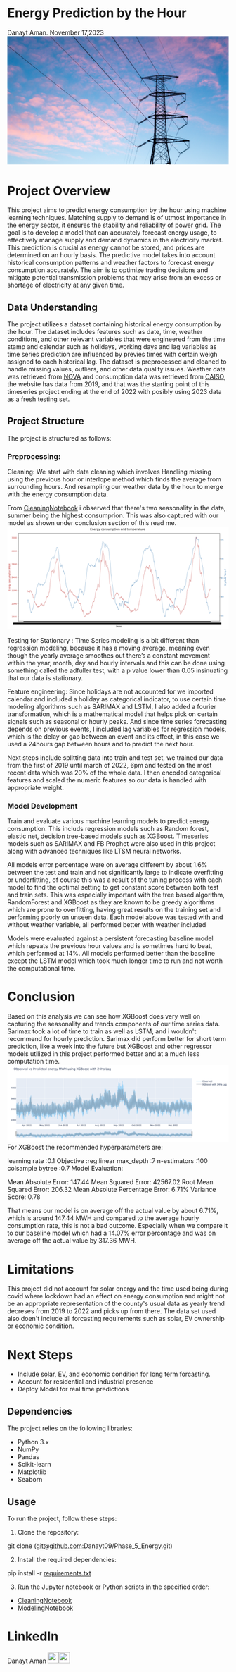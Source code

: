 # Energy Prediction by the Hour
Danayt Aman. November 17,2023
![image_info](Images/header_articles_(11)-2.png)
# Project Overview
This project aims to predict energy consumption by the hour using machine learning techniques. Matching supply to demand is of utmost importance in the energy sector, it ensures the stability and reliability of power grid. The goal is to develop a model that can accurately forecast energy usage, to effectively manage supply and demand dynamics in the electricity market. This prediction is crucial as energy cannot be stored, and prices are determined on an hourly basis. The predictive model takes into account historical consumption patterns and weather factors to forecast energy consumption accurately. The aim is to optimize trading decisions and mitigate potential transmission problems that may arise from an excess or shortage of electricity at any given time.

## Data Understanding 

The project utilizes a dataset containing historical energy consumption by the hour. The dataset includes features such as date, time, weather conditions, and other relevant variables that were engineered from the time stamp and calendar such as holidays, working days and lag variables as time series prediction are influenced by previes times with certain weigh assigned to each historical lag. The dataset is preprocessed and cleaned to handle missing values, outliers, and other data quality issues. Weather data was retrieved from [NOVA](https://www.ncei.noaa.gov) and consumption data was retrieved from [CAISO](http://www.caiso.com/planning/Pages/ReliabilityRequirements/Default.aspx), the website has data from 2019, and that was the starting point of this timeseries project ending at the end of 2022 with posibly using 2023 data as a fresh testing set.


## Project Structure

The project is structured as follows:

### Preprocessing:
Cleaning: We start with data cleaning which involves Handling missing using the previous hour or interlope method which finds the average from surrounding hours. And resampling our weather data by the hour to merge with the energy consumption data.

From [CleaningNotebook](https://github.com/Danayt09/Phase_5_Energy/tree/main/Cleaning_Notebooks) i observed that there's two seasonality in the data, summer being the highest consumprion. This was also captured with our model as shown under conclusion section of this read me. 
![energy_temperature](Images/energy_temperature.png)

Testing for Stationary : Time Series modeling is a bit different than regression modeling, because it has a moving average, meaning even though the yearly average smoothes out there’s a constant movement within the year, month, day and hourly intervals and this can be done using something called the adfuller test, with a p value lower than 0.05 insinuating that our data is stationary. 

Feature engineering: Since holidays are not accounted for we imported calendar and included a holiday as categorical indicator, to use certain time modeling algorithms such as SARIMAX and LSTM, I also added a fourier transformation, which is a mathematical model that helps pick on certain signals such as seasonal or hourly peaks. And since time series forecasting depends on previous events, I included lag variables for regression models, which is the delay or gap between an event and its effect, in this case we used a 24hours gap between hours and to predict the next hour. 

Next steps include splitting data into train and test set, we trained our data from the first of 2019 until march of 2022, 6pm and tested on the most recent data which was 20% of the whole data. I then encoded categorical features and scaled the numeric features so our data is handled with appropriate weight.

### Model Development
Train and evaluate various machine learning models to predict energy consumption. This includs regression models such as Random forest, elastic net, decision tree-based models such as XGBoost. Timeseries models such as SARIMAX and FB Prophet were also used in this project along with advanced techniques like LTSM neural networks.
   
All models error percentage were on average different by about 1.6% between the test and train and not significantly large to indicate overfitting or underfitting, of course this was a result of the tuning process with each model to find the optimal setting to get constant score between both test and train sets. This was especially important with the tree based algorithm, RandomForest and XGBoost as they are known to be greedy algorithms which are prone to overfitting, having great results on the training set and performing poorly on unseen data. Each model above was tested with and without weather variable, all performed better with weather included

Models were evaluated against a persistent forecasting baseline model which repeats the previous hour values and is sometimes hard to beat, which performed at 14%. All models performed better than the baseline except the LSTM model which took much longer time to run and not worth the computational time. 


# Conclusion

Based on this analysis we can see how XGBoost does very well on capturing the seasonality and trends components of our time series data. Sarimax took a lot of time to train as well as LSTM, and i wouldn't recommend for hourly prediction. Sarimax did perform better for short term prediction, like a week into the future but XGBoost and other regressor models utilized in this project performed better and at a much less computation time.
![image_info](Images/yearly_observed_xgboost.png)
For XGBoost the recommended hyperparameters are:

learning rate :0.1
Objective :reg:linear
max_depth :7
n-estimators :100
colsample bytree :0.7
Model Evaluation:

Mean Absolute Error: 147.44
Mean Squared Error: 42567.02
Root Mean Squared Error: 206.32
Mean Absolute Percentage Error: 6.71%
Variance Score: 0.78

That means our model is on average off the actual value by about 6.71%, which is around 147.44 MWH and compared to the average hourly consumption rate, this is not a bad outcome. Especially when we compare it to our baseline model which had a 14.07% error percontage and was on average off the actual value by 317.36 MWH.

# Limitations
This project did not account for solar energy and the time used being during covid where lockdown had an effect on energy consumption and might not be an appropriate representation of the county's usual data as yearly trend decreses from 2019 to 2022 and picks up from there. The data set used also doen't include all forcasting requirements such as solar, EV ownership or economic condition. 

# Next Steps
* Include solar, EV, and economic condition for long term forcasting.
* Account for residential and industrial presence 
* Deploy Model for real time predictions

## Dependencies

The project relies on the following libraries:

- Python 3.x
- NumPy
- Pandas
- Scikit-learn
- Matplotlib
- Seaborn

## Usage

To run the project, follow these steps:

1. Clone the repository:

git clone (git@github.com:Danayt09/Phase_5_Energy.git)

2. Install the required dependencies:

pip install -r [requirements.txt](https://github.com/Danayt09/Phase_5_Energy/blob/main/requirement.txt)

3. Run the Jupyter notebook or Python scripts in the specified order:

* [CleaningNotebook](https://github.com/Danayt09/Phase_5_Energy/tree/main/Cleaning_Notebooks)
* [ModelingNotebook](https://github.com/Danayt09/Phase_5_Energy/blob/main/Modeling_Notebook.ipynb)


# LinkedIn
Danayt Aman <a href = "https://github.com/Danayt09"><img src='https://cdn.pixabay.com/photo/2022/01/30/13/33/github-6980894_1280.png' width = '25' height='25'></a><a href="https://www.linkedin.com/in/danayt-aman/"><img src='https://upload.wikimedia.org/wikipedia/commons/8/81/LinkedIn_icon.svg' width = '25' height='25'></a>  


